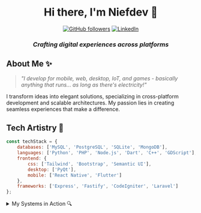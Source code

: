<div align="center">

# Hi there, I'm Niefdev 👋

[![GitHub followers](https://img.shields.io/github/followers/niefdev?label=Follow&style=social)](https://github.com/niefdev)
[![LinkedIn](https://img.shields.io/badge/-LinkedIn-0A66C2?style=flat-square&logo=linkedin&logoColor=white)](https://www.linkedin.com/in/niefdev/)

### _Crafting digital experiences across platforms_

</div>

## About Me ✨

> _"I develop for mobile, web, desktop, IoT, and games - basically anything that runs... as long as there's electricity!"_

I transform ideas into elegant solutions, specializing in cross-platform development and scalable architectures. My passion lies in creating seamless experiences that make a difference.

## Tech Artistry 🎨

```javascript
const techStack = {
    databases: ['MySQL', 'PostgreSQL', 'SQLite', 'MongoDB'],
    languages: ['Python', 'PHP', 'Node.js', 'Dart', 'C++', 'GDScript'],
    frontend: {
        css: ['Tailwind', 'Bootstrap', 'Semantic UI'],
        desktop: ['PyQt'],
        mobile: ['React Native', 'Flutter']
    },
    frameworks: ['Express', 'Fastify', 'CodeIgniter', 'Laravel']
};
```

<details>
<summary>My Systems in Action 🔍</summary>

---

### UAIL - Uploader Arsip Induk Langganan  
A lightweight automation tool used by **PLN SBU (Surabaya Utara)** to streamline document processing for **Arsip Induk Langganan**.  
- Extracts relevant data from documents automatically.  
- Uploads and inputs data into the main system **without manual intervention**.  
- **Speeds up workflow** and **reduces human error**, improving efficiency in document management.  

---

### [LinkerMatch Telegram Bot](https://t.me/LinkerMatchBot)  
A **matchmaking bot for gamers** to find teammates based on common interests.  
- Gained **1,200 active users** within just **one month after release** (as of February 25, 2025).  
- Designed for **fast and accurate** player matching.  
- Helps gamers connect effortlessly and build better teams.  

---

### SI SISWA - Sistem Presensi dan Absensi Siswa  
A smart attendance system with **automated QR and face recognition**.  
- Supports **QR code scanning** and **facial recognition** for seamless check-ins.  
- **Automatically notifies parents** when students arrive or leave.  
- Enhances school security and attendance tracking.  
